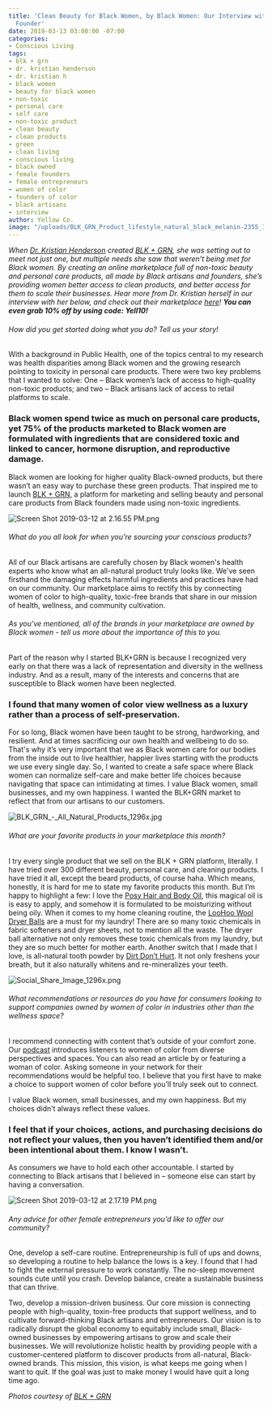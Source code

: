 ```yaml
---
title: 'Clean Beauty for Black Women, by Black Women: Our Interview with BLK + GRN
  Founder'
date: 2019-03-13 03:00:00 -07:00
categories:
- Conscious Living
tags:
- blk + grn
- dr. kristian henderson
- dr. kristian h
- black women
- beauty for black women
- non-toxic
- personal care
- self care
- non-toxic product
- clean beauty
- clean products
- green
- clean living
- conscious living
- black owned
- female founders
- female entrepreneurs
- women of color
- founders of color
- black artisans
- interview
author: Yellow Co.
image: "/uploads/BLK_GRN_Product_lifestyle_natural_black_melanin-2355_1024x1024.jpg"
---
```


_When [Dr. Kristian Henderson](https://www.instagram.com/drkristianh/) created [BLK + GRN](https://blkgrn.com/), she was setting out to meet not just one, but multiple needs she saw that weren’t being met for Black women. By creating an online marketplace full of non-toxic beauty and personal care products, all made by Black artisans and founders, she’s providing women better access to clean products, and better access for them to scale their businesses. Hear more from Dr. Kristian herself in our interview with her below, and check out their marketplace [here](https://blkgrn.com/)! **You can even grab 10% off by using code: Yell10!**_

###### How did you get started doing what you do? Tell us your story!

With a background in Public Health, one of the topics central to my research was health disparities among Black women and the growing research pointing to toxicity in personal care products. There were two key problems that I wanted to solve: One – Black women’s lack of access to high-quality non-toxic products; and two – Black artisans lack of access to retail platforms to scale. 

### Black women spend twice as much on personal care products, yet 75% of the products marketed to Black women are formulated with ingredients that are considered toxic and linked to cancer, hormone disruption, and reproductive damage. 

Black women are looking for higher quality Black-owned products, but there wasn’t an easy way to purchase these green products. That inspired me to launch [BLK + GRN](https://blkgrn.com/), a platform for marketing and selling beauty and personal care products from Black founders made using non-toxic ingredients.

![Screen Shot 2019-03-12 at 2.16.55 PM.png](/uploads/Screen%20Shot%202019-03-12%20at%202.16.55%20PM.png)

###### What do you all look for when you’re sourcing your conscious products?

All of our Black artisans are carefully chosen by Black women's health experts who know what an all-natural product truly looks like. We've seen firsthand the damaging effects harmful ingredients and practices have had on our community. Our marketplace aims to rectify this by connecting women of color to high-quality, toxic-free brands that share in our mission of health, wellness, and community cultivation.

###### As you've mentioned, all of the brands in your marketplace are owned by Black women - tell us more about the importance of this to you.

Part of the reason why I started BLK+GRN is because I recognized very early on that there was a lack of representation and diversity in the wellness industry. And as a result, many of the interests and concerns that are susceptible to Black women have been neglected. 

### I found that many women of color view wellness as a luxury rather than a process of self-preservation. 

For so long, Black women have been taught to be strong, hardworking, and resilient. And at times sacrificing our own health and wellbeing to do so. That's why it’s very important that we as Black women care for our bodies from the inside out to live healthier, happier lives starting with the products we use every single day. So, I wanted to create a safe space where Black women can normalize self-care and make better life choices because navigating that space can intimidating at times. I value Black women, small businesses, and my own happiness. I wanted the BLK+GRN market to reflect that from our artisans to our customers.

![BLK_GRN_-_All_Natural_Products_1296x.jpg](/uploads/BLK_GRN_-_All_Natural_Products_1296x.jpg)

###### What are your favorite products in your marketplace this month?

I try every single product that we sell on the BLK + GRN platform, literally. I have tried over 300 different beauty, personal care, and cleaning products. I have tried it all, except the beard products, of course haha. Which means, honestly, it is hard for me to state my favorite products this month. 
But I’m happy to highlight a few: I love the [Posy Hair and Body Oil](https://blkgrn.com/products/posy-hair-body-oil), this magical oil is is easy to apply, and somehow it is formulated to be moisturizing without being oily. When it comes to my home cleaning routine, the [LooHoo Wool Dryer Balls](https://blkgrn.com/products/wool-dryer-balls-deluxe-starter-3-pack) are a must for my laundry! There are so many toxic chemicals in fabric softeners and dryer sheets, not to mention all the waste. The dryer ball alternative not only removes these toxic chemicals from my laundry, but they are so much better for mother earth. Another switch that I made that I love, is all-natural tooth powder by [Dirt Don’t Hurt](https://blkgrn.com/collections/dirt-dont-hurt/products/charcoal-tooth-powder). It not only freshens your breath, but it also naturally whitens and re-mineralizes your teeth.

![Social_Share_Image_1296x.png](/uploads/Social_Share_Image_1296x.png) 

###### What recommendations or resources do you have for consumers looking to support companies owned by women of color in industries other than the wellness space?

I recommend connecting with content that’s outside of your comfort zone. Our [podcast](https://blog.blkgrn.com/category/podcast/) introduces listeners to women of color from diverse perspectives and spaces. You can also read an article by or featuring a woman of color. Asking someone in your network for their recommendations would be helpful too. I believe that you first have to make a choice to support women of color before you’ll truly seek out to connect. 

I value Black women, small businesses, and my own happiness. But my choices didn’t always reflect these values. 

### I feel that if your choices, actions, and purchasing decisions do not reflect your values, then you haven’t identified them and/or been intentional about them. I know I wasn’t. 

As consumers we have to hold each other accountable. I started by connecting to Black artisans that I believed in – someone else can start by having a conversation. 

![Screen Shot 2019-03-12 at 2.17.19 PM.png](/uploads/Screen%20Shot%202019-03-12%20at%202.17.19%20PM.png)

###### Any advice for other female entrepreneurs you’d like to offer our community?

One, develop a self-care routine. Entrepreneurship is full of ups and downs, so developing a routine to help balance the lows is a key. I found that I had to fight the external pressure to work constantly. The no-sleep movement sounds cute until you crash. Develop balance, create a sustainable business that can thrive. 

Two, develop a mission-driven business. Our core mission is connecting people with high-quality, toxin-free products that support wellness, and to cultivate forward-thinking Black artisans and entrepreneurs. Our vision is to radically disrupt the global economy to equitably include small, Black-owned businesses by empowering artisans to grow and scale their businesses. We will revolutionize holistic health by providing people with a customer-centered platform to discover products from all-natural, Black-owned brands. This mission, this vision, is what keeps me going when I want to quit. If the goal was just to make money I would have quit a long time ago.

_Photos courtesy of [BLK + GRN](https://blkgrn.com/)_